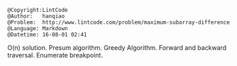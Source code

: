 ```
@Copyright:LintCode
@Author:   hanqiao
@Problem:  http://www.lintcode.com/problem/maximum-subarray-difference
@Language: Markdown
@Datetime: 16-08-01 02:41
```

O(n) solution. Presum algorithm. Greedy Algorithm. Forward and backward traversal. Enumerate breakpoint.